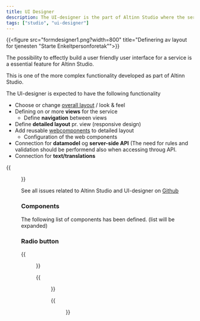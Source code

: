 ```yaml
---
title: UI Designer
description: The UI-designer is the part of Altinn Studio where the service developer can create
tags: ["studio", "ui-designer"]
---
```


{{<figure src="formdesigner1.png?width=800" title="Definering av layout for tjenesten \"Starte Enkeltpersonforetak\"">}}

The possibility to effectly build a user friendly user interface for a service is a
essential feature for Altinn Studio. 

This is one of the more complex functionality developed as part of Altinn Studio.

The UI-designer is expected to have the following functionality

- Choose or change [overall layout](#overall-layout) / look & feel
- Defining on or more **views** for the service
  - Define **navigation** between views
- Define **detailed layout** pr. view (responsive design)
- Add reusable [webcomponents](#web-component) to detailed layout
  - Configuration of the web components
- Connection for **datamodel** og **server-side API** (The need for rules and validation should be performend also when accessing throug API.
- Connection for **text/translations**

{{<figure src="ux-editor.gif?width=800" title="Drag'n drop av web komponenter">}}

See all issues related to Altinn Studio and UI-designer on [Github](https://github.com/Altinn/altinn-studio/labels/ui-editor)


### Components
The following list of components has been defined. (list will be expanded)


### Radio button

{{<figure src="component_radiobutton1.png" title="Radio Button in designer">}}

{{<figure src="component_radiobutton2.png" title="Radio Button configuration">}}

{{<figure src="component_radiobutton3.png" title="Radio Button in runtime">}}

